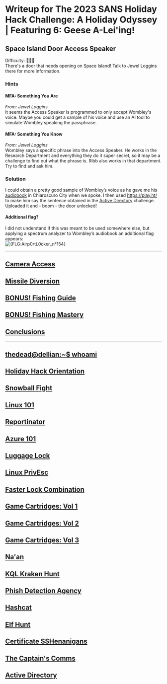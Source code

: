 # Writeup for The 2023 SANS Holiday Hack Challenge: A Holiday Odyssey \| Featuring 6: Geese A-Lei'ing!
## 	Space Island Door Access Speaker
Difficulty: :christmas_tree::christmas_tree::christmas_tree:  
There's a door that needs opening on Space Island! Talk to Jewel Loggins there for more information.

### Hints
#### MFA: Something You Are
*From: Jewel Loggins*  
It seems the Access Speaker is programmed to only accept Wombley's voice. Maybe you could get a sample of his voice and use an AI tool to simulate Wombley speaking the passphrase.
#### MFA: Something You Know
*From: Jewel Loggins*  
Wombley says a specific phrase into the Access Speaker. He works in the Research Department and everything they do it super secret, so it may be a challenge to find out what the phrase is. Ribb also works in that department. Try to find and ask him.

### Solution
I could obtain a pretty good sample of Wombley’s voice as he gave me his [audiobook](https://www.holidayhackchallenge.com/2023/wombleycube_the_enchanted_voyage.mp3.zip) in Chiaroscuro City when we spoke. I then used https://play.ht/ to make him say the sentence obtained in the [Active Directory]() challenge. Uploaded it and - boom - the door unlocked!
#### Additional flag?
I did not understand if this was meant to be used somewhere else, but applying a spectrum analyzer to Wombley’s audiobook an additional flag appears:  
![{FLG:Airp0rtL0cker_n°154}](imgs/%7BFLG%3AAirp0rtL0cker_n°154%7D.png)


---
## [Camera Access](/21%20-%20Camera%20Access/README.md)
## [Missile Diversion](/22%20-%20Missile%20Diversion/README.md)
## [BONUS! Fishing Guide](/23%20-%20BONUS%21%20Fishing%20Guide/README.md)
## [BONUS! Fishing Mastery](/24%20-%20BONUS%21%20Fishing%20Mastery/README.md)
## [Conclusions](/README.md#conclusions)
---
## [thedead@dellian:~$ whoami](/README.md#thedeaddellian-whoami)
## [Holiday Hack Orientation](/01%20-%20Holiday%20Hack%20Orientation/README.md)
## [Snowball Fight](/02%20-%20Snowball%20Fight/README.md)
## [Linux 101](/03%20-%20Linux%20101/README.md)
## [Reportinator](/04%20-%20Reportinator/README.md)
## [Azure 101](/05%20-%20Azure%20101/README.md)
## [Luggage Lock](/06%20-%20Luggage%20Lock/README.md)
## [Linux PrivEsc](/07%20-%20Linux%20PrivEsc/README.md)
## [Faster Lock Combination](/08%20-%20Faster%20Lock%20Combination/README.md)
## [Game Cartridges: Vol 1](/09%20-%20Game%20Cartridges%3A%20Vol%201/README.md)
## [Game Cartridges: Vol 2](/10%20-%20Game%20Cartridges%3A%20Vol%202/README.md)
## [Game Cartridges: Vol 3](/11%20-%20Game%20Cartridges%3A%20Vol%203/README.md)
## [Na'an](/12%20-%20Na%27an/README.md)
## [KQL Kraken Hunt](/13%20-%20KQL%20Kraken%20Hunt/README.md)
## [Phish Detection Agency](/14%20-%20Phish%20Detection%20Agency/README.md)
## [Hashcat](/15%20-%20Hashcat/README.md)
## [Elf Hunt](/16%20-%20Elf%20Hunt/README.md)
## [Certificate SSHenanigans](/17%20-%20Certificate%20SSHenanigans/README.md)
## [The Captain's Comms](/18%20-%20The%20Captain%27s%20Comms/README.md)
## [Active Directory](/19%20-%20Active%20Directory/README.md)